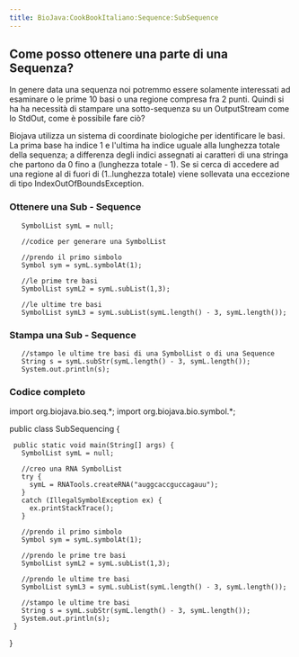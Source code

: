 ```yaml
---
title: BioJava:CookBookItaliano:Sequence:SubSequence
---
```


Come posso ottenere una parte di una Sequenza?
----------------------------------------------

In genere data una sequenza noi potremmo essere solamente interessati ad
esaminare o le prime 10 basi o una regione compresa fra 2 punti. Quindi
si ha ha necessità di stampare una sotto-sequenza su un OutputStream
come lo StdOut, come è possibile fare ciò?

Biojava utilizza un sistema di coordinate biologiche per identificare le
basi. La prima base ha indice 1 e l'ultima ha indice uguale alla
lunghezza totale della sequenza; a differenza degli indici assegnati ai
caratteri di una stringa che partono da 0 fino a (lunghezza totale - 1).
Se si cerca di accedere ad una regione al di fuori di (1..lunghezza
totale) viene sollevata una eccezione di tipo IndexOutOfBoundsException.

### Ottenere una Sub - Sequence

<java>

`   SymbolList symL = null;`

`   //codice per generare una SymbolList`

`   //prendo il primo simbolo`  
`   Symbol sym = symL.symbolAt(1);`

`   //le prime tre basi`  
`   SymbolList symL2 = symL.subList(1,3);`

`   //le ultime tre basi`  
`   SymbolList symL3 = symL.subList(symL.length() - 3, symL.length());`

</java>

### Stampa una Sub - Sequence

<java>

`   //stampo le ultime tre basi di una SymbolList o di una Sequence`  
`   String s = symL.subStr(symL.length() - 3, symL.length());`  
`   System.out.println(s);`

</java>

### Codice completo

<java> import org.biojava.bio.seq.\*; import org.biojava.bio.symbol.\*;

public class SubSequencing {

` public static void main(String[] args) {`  
`   SymbolList symL = null;`

`   //creo una RNA SymbolList`  
`   try {`  
`     symL = RNATools.createRNA("auggcaccguccagauu");`  
`   }`  
`   catch (IllegalSymbolException ex) {`  
`     ex.printStackTrace();`  
`   }`

`   //prendo il primo simbolo`  
`   Symbol sym = symL.symbolAt(1);`

`   //prendo le prime tre basi`  
`   SymbolList symL2 = symL.subList(1,3);`

`   //prendo le ultime tre basi`  
`   SymbolList symL3 = symL.subList(symL.length() - 3, symL.length());`

`   //stampo le ultime tre basi`  
`   String s = symL.subStr(symL.length() - 3, symL.length());`  
`   System.out.println(s);`  
` }`

} </java>
